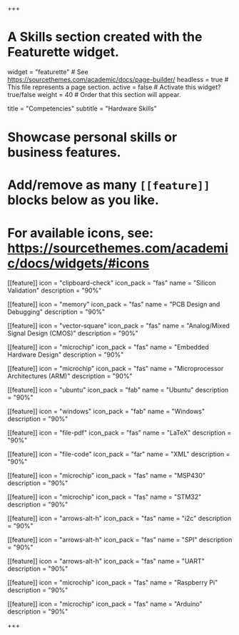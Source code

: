 +++
# A Skills section created with the Featurette widget.
widget = "featurette"  # See https://sourcethemes.com/academic/docs/page-builder/
headless = true  # This file represents a page section.
active = false  # Activate this widget? true/false
weight = 40  # Order that this section will appear.

title = "Competencies"
subtitle = "Hardware Skills"

# Showcase personal skills or business features.
# 
# Add/remove as many `[[feature]]` blocks below as you like.
# 
# For available icons, see: https://sourcethemes.com/academic/docs/widgets/#icons
 
[[feature]]
  icon = "clipboard-check"
  icon_pack = "fas"
  name = "Silicon Validation"
  description = "90%"

[[feature]]
  icon = "memory"
  icon_pack = "fas"
  name = "PCB Design and Debugging"
  description = "90%"

[[feature]]
  icon = "vector-square"
  icon_pack = "fas"
  name = "Analog/Mixed Signal Design (CMOS)"
  description = "90%"

[[feature]]
  icon = "microchip"
  icon_pack = "fas"
  name = "Embedded Hardware Design"
  description = "90%"

[[feature]]
  icon = "microchip"
  icon_pack = "fas"
  name = "Microprocessor Architectures (ARM)"
  description = "90%"

[[feature]]
  icon = "ubuntu"
  icon_pack = "fab"
  name = "Ubuntu"
  description = "90%"

[[feature]]
  icon = "windows"
  icon_pack = "fab"
  name = "Windows"
  description = "90%"

[[feature]]
  icon = "file-pdf"
  icon_pack = "fas"
  name = "LaTeX"
  description = "90%"

[[feature]]
  icon = "file-code"
  icon_pack = "far"
  name = "XML"
  description = "90%"

[[feature]]
  icon = "microchip"
  icon_pack = "fas"
  name = "MSP430"
  description = "90%"

[[feature]]
  icon = "microchip"
  icon_pack = "fas"
  name = "STM32"
  description = "90%"

[[feature]]
  icon = "arrows-alt-h"
  icon_pack = "fas"
  name = "i2c"
  description = "90%"

[[feature]]
  icon = "arrows-alt-h"
  icon_pack = "fas"
  name = "SPI"
  description = "90%"

[[feature]]
  icon = "arrows-alt-h"
  icon_pack = "fas"
  name = "UART"
  description = "90%"

[[feature]]
  icon = "microchip"
  icon_pack = "fas"
  name = "Raspberry Pi"
  description = "90%"

[[feature]]
  icon = "microchip"
  icon_pack = "fas"
  name = "Arduino"
  description = "90%"


+++

